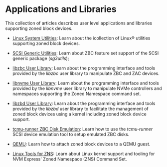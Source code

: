 # Applications and Libraries

This collection of articles describes user level applications and libraries
supporting zoned block devices.

* [Linux System Utilities](util-linux.md): Learn about the icollection of
  Linux&reg; utilities supporting zoned block devices.

* [SCSI Generic Utilities](sg3utils.md): Learn about ZBC feature set support of
  the SCSI generic package (*sg3utils*);

* [libzbc User Library](libzbc.md): Learn about the programming interface and
  tools provided by the *libzbc* user library to manipulate ZBC and ZAC devices.

* [libnvme User Library](libnvme.md): Learn about the programming interface and
  tools provided by the *libnvme* user library to manipulate NVMe controllers
  and namespaces supporting the Zoned Namespace command set.

* [libzbd User Library](libzbd.md): Learn about the programming interface and
  tools provided by the *libzbd* user library to facilitate the management of
  zoned block devices using a kernel including zoned block device support.

* [tcmu-runner ZBC Disk Emulation](tcmu-runner.md): Learn how to use the
  *tcmu-runner* SCSI device emulation tool to setup emulated ZBC disks.

* [QEMU](qemu.md): Learn how to attach zoned block devices to a QEMU guest.

* [Linux Tools for ZNS](zns.md): Learn about Linux kernel support and tooling
  for NVM Express' Zoned Namespace (ZNS) Command Set.




